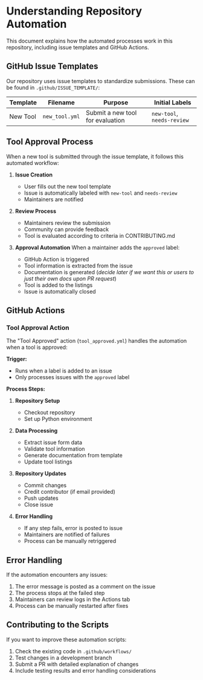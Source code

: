 # Understanding Repository Automation

This document explains how the automated processes work in this repository, including issue templates and GitHub Actions.

## GitHub Issue Templates

Our repository uses issue templates to standardize submissions. These can be found in `.github/ISSUE_TEMPLATE/`:

| Template | Filename | Purpose | Initial Labels |
|----------|----------|---------|----------------|
| New Tool | `new_tool.yml` | Submit a new tool for evaluation | `new-tool`, `needs-review` |

## Tool Approval Process

When a new tool is submitted through the issue template, it follows this automated workflow:

1. **Issue Creation**
   - User fills out the new tool template
   - Issue is automatically labeled with `new-tool` and `needs-review`
   - Maintainers are notified

2. **Review Process**
   - Maintainers review the submission
   - Community can provide feedback
   - Tool is evaluated according to criteria in CONTRIBUTING.md

3. **Approval Automation**
   When a maintainer adds the `approved` label:
   - GitHub Action is triggered
   - Tool information is extracted from the issue
   - Documentation is generated (*decide later if we want this or users to just their own docs upon PR request*)
   - Tool is added to the listings
   - Issue is automatically closed

## GitHub Actions

### Tool Approval Action

The "Tool Approved" action (`tool_approved.yml`) handles the automation when a tool is approved:

**Trigger:**
- Runs when a label is added to an issue
- Only processes issues with the `approved` label

**Process Steps:**
1. **Repository Setup**
   - Checkout repository
   - Set up Python environment

2. **Data Processing**
   - Extract issue form data
   - Validate tool information
   - Generate documentation from template
   - Update tool listings

3. **Repository Updates**
   - Commit changes
   - Credit contributor (if email provided)
   - Push updates
   - Close issue

4. **Error Handling**
   - If any step fails, error is posted to issue
   - Maintainers are notified of failures
   - Process can be manually retriggered

## Error Handling

If the automation encounters any issues:
1. The error message is posted as a comment on the issue
2. The process stops at the failed step
3. Maintainers can review logs in the Actions tab
4. Process can be manually restarted after fixes

## Contributing to the Scripts

If you want to improve these automation scripts:
1. Check the existing code in `.github/workflows/`
2. Test changes in a development branch
3. Submit a PR with detailed explanation of changes
4. Include testing results and error handling considerations
